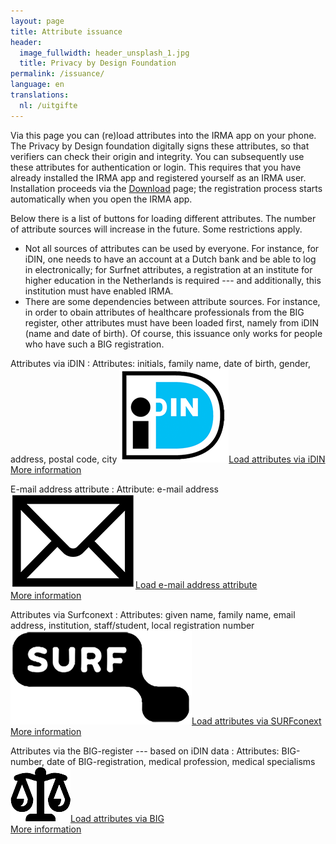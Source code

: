 ```yaml
---
layout: page
title: Attribute issuance
header:
  image_fullwidth: header_unsplash_1.jpg
  title: Privacy by Design Foundation
permalink: /issuance/
language: en
translations:
  nl: /uitgifte
---
```


<style type="text/css">
  article a.button {
    margin-bottom: 0.5rem;
    margin-top: 0.5rem;
    background-color: #568099;
  }
  article a img {
    height: 1.75rem;
    padding-right: 1rem;
  }
</style>

Via this page you can (re)load attributes into the IRMA app on your
phone.  The Privacy by Design foundation digitally signs these
attributes, so that verifiers can check their origin and integrity.
You can subsequently use these attributes for authentication or
login. This requires that you have already installed the IRMA app and
registered yourself as an IRMA user. Installation proceeds via the
[Download](/download-en) page; the registration process starts
automatically when you open the IRMA app.

Below there is a list of buttons for loading different attributes.
The number of attribute sources will increase in the future. Some
restrictions apply.

* Not all sources of attributes can be used by everyone. For instance,
  for iDIN, one needs to have an account at a Dutch bank and be able to
  log in electronically; for Surfnet attributes, a registration at an
  institute for higher education in the Netherlands is required ---
  and additionally, this institution must have enabled IRMA.
* There are some dependencies between attribute sources. For instance,
  in order to obain attributes of healthcare professionals from the BIG
  register, other attributes must have been loaded first, namely from
  iDIN (name and date of birth). Of course, this issuance only works
  for people who have such a BIG registration.

Attributes via iDIN
:   Attributes: initials, family name, date of birth, gender, address, postal code, city
    <a class="button" href="/uitgifte/idin">
    <img src="/images/idin.png">Load attributes via iDIN</a>  
    [More information](/issuance-idin)

E-mail address attribute
:   Attribute: e-mail address  
    <a class="button" href="/uitgifte/email">
    <img src="/images/email.png">Load e-mail address attribute</a>  
    [More information](/issuance-email)

Attributes via Surfconext
:   Attributes: given name, family name, email address, institution, staff/student, local registration number  
    <a class="button" href="/uitgifte/surfnet?action=login">
    <img src="/images/surfnet.png">Load attributes via SURFconext</a>  
    [More information](/issuance-surfconext)

Attributes via the BIG-register --- based on iDIN data
:   Attributes: BIG-number, date of BIG-registration, medical profession, medical specialisms  
    <a class="button" href="/uitgifte/big">
    <img src="/images/big.png">Load attributes via BIG</a>  
    [More information](/issuance-big)

